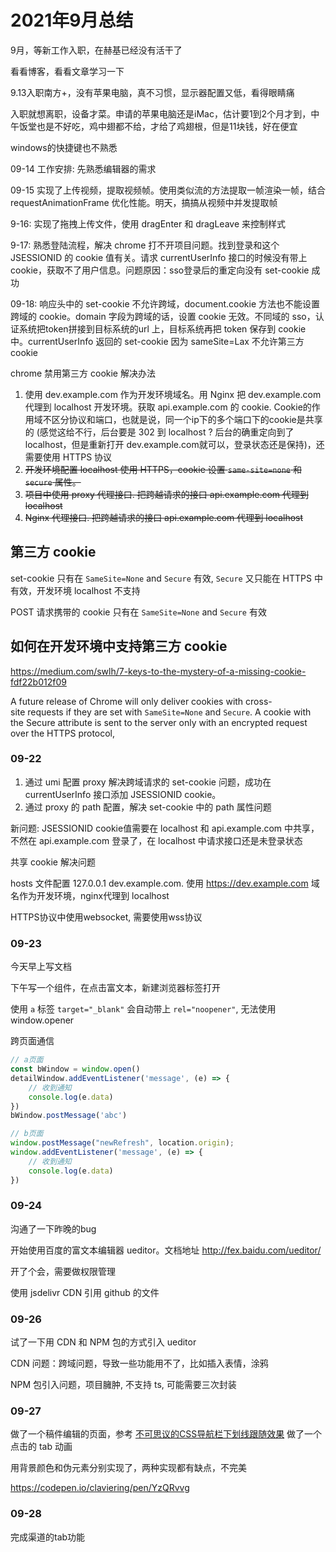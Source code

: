 # 2021年9月总结

9月，等新工作入职，在赫基已经没有活干了

看看博客，看看文章学习一下

9.13入职南方+，没有苹果电脑，真不习惯，显示器配置又低，看得眼睛痛

入职就想离职，设备才菜。申请的苹果电脑还是iMac，估计要1到2个月才到，中午饭堂也是不好吃，鸡中翅都不给，才给了鸡翅根，但是11块钱，好在便宜

windows的快捷键也不熟悉

09-14 工作安排: 先熟悉编辑器的需求

09-15 实现了上传视频，提取视频帧。使用类似流的方法提取一帧渲染一帧，结合requestAnimationFrame 优化性能。明天，搞搞从视频中并发提取帧

9-16: 实现了拖拽上传文件，使用 dragEnter 和 dragLeave 来控制样式

9-17: 熟悉登陆流程，解决 chrome 打不开项目问题。找到登录和这个 JSESSIONID 的 cookie 值有关。请求 currentUserInfo 接口的时候没有带上 cookie，获取不了用户信息。问题原因：sso登录后的重定向没有 set-cookie 成功

09-18: 响应头中的 set-cookie 不允许跨域，document.cookie 方法也不能设置跨域的 cookie。domain 字段为跨域的话，设置 cookie 无效。不同域的 sso，认证系统把token拼接到目标系统的url 上，目标系统再把 token 保存到 cookie 中。currentUserInfo 返回的 set-cookie 因为 sameSite=Lax 不允许第三方cookie

chrome 禁用第三方 cookie 解决办法

1. 使用 dev.example.com 作为开发环境域名。用 Nginx 把 dev.example.com 代理到 localhost 开发环境。获取 api.example.com 的 cookie. Cookie的作用域不区分协议和端口，也就是说，同一个ip下的多个端口下的cookie是共享的 (感觉这给不行，后台要是 302 到 localhost ? 后台的确重定向到了 localhost，但是重新打开 dev.example.com就可以，登录状态还是保持)，还需要使用 HTTPS 协议
2. ~~开发环境配置 localhost 使用 HTTPS，cookie 设置 `same-site=none` 和 `secure` 属性。~~
3. ~~项目中使用 proxy 代理接口. 把跨越请求的接口 api.example.com 代理到 localhost~~
4. ~~Nginx 代理接口. 把跨越请求的接口 api.example.com 代理到 localhost~~

## 第三方 cookie

set-cookie 只有在 `SameSite=None` and `Secure` 有效, `Secure` 又只能在 HTTPS 中有效，开发环境 localhost 不支持

POST 请求携带的 cookie 只有在 `SameSite=None` and `Secure` 有效

## 如何在开发环境中支持第三方 cookie

https://medium.com/swlh/7-keys-to-the-mystery-of-a-missing-cookie-fdf22b012f09


A future release of Chrome will only deliver cookies with cross-site requests if they are set with `SameSite=None` and `Secure`. A cookie with the Secure attribute is sent to the server only with an encrypted request over the HTTPS protocol,


### 09-22

1. 通过 umi 配置 proxy 解决跨域请求的 set-cookie 问题，成功在 currentUserInfo 接口添加 JSESSIONID cookie。
2. 通过 proxy 的 path 配置，解决 set-cookie 中的 path 属性问题

新问题: JSESSIONID cookie值需要在 localhost 和 api.example.com 中共享，不然在 api.example.com 登录了，在 localhost 中请求接口还是未登录状态

共享 cookie 解决问题

hosts 文件配置 127.0.0.1 dev.example.com. 使用 https://dev.example.com 域名作为开发环境，nginx代理到 localhost

HTTPS协议中使用websocket, 需要使用wss协议

### 09-23

今天早上写文档

下午写一个组件，在点击富文本，新建浏览器标签打开

使用 `a` 标签 `target="_blank"` 会自动带上 `rel="noopener"`, 无法使用 window.opener

跨页面通信

```js
// a页面
const bWindow = window.open()
detailWindow.addEventListener('message', (e) => {
    // 收到通知
    console.log(e.data)
})
bWindow.postMessage('abc')

// b页面
window.postMessage("newRefresh", location.origin);
window.addEventListener('message', (e) => {
    // 收到通知
    console.log(e.data)
})
```

### 09-24

沟通了一下昨晚的bug

开始使用百度的富文本编辑器 ueditor。文档地址 http://fex.baidu.com/ueditor/

开了个会，需要做权限管理

使用 jsdelivr CDN 引用 github 的文件

### 09-26

试了一下用 CDN 和 NPM 包的方式引入 ueditor

CDN 问题：跨域问题，导致一些功能用不了，比如插入表情，涂鸦

NPM 包引入问题，项目臃肿, 不支持 ts, 可能需要三次封装

### 09-27

做了一个稿件编辑的页面，参考 [不可思议的CSS导航栏下划线跟随效果](https://github.com/chokcoco/iCSS/issues/33) 做了一个点击的 tab 动画

用背景颜色和伪元素分别实现了，两种实现都有缺点，不完美

https://codepen.io/claviering/pen/YzQRvvg

### 09-28

完成渠道的tab功能